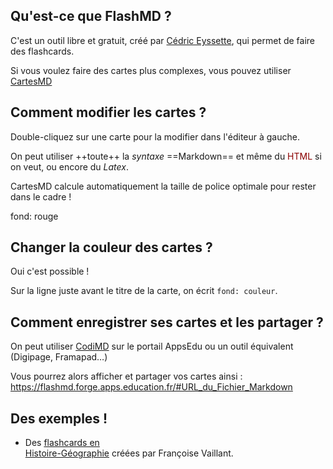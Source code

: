 ## Qu'est-ce que FlashMD ?

C'est un outil libre et gratuit, créé par [Cédric Eyssette](https://eyssette.forge.apps.education.fr/), qui permet de faire des flashcards.

Si vous voulez faire des cartes plus complexes, vous pouvez utiliser [CartesMD](https://cartesmd.forge.apps.education.fr/)


## Comment modifier les cartes ?
Double-cliquez sur une carte pour la modifier dans l'éditeur à gauche.

On peut utiliser ++toute++ la _syntaxe_ ==Markdown== et même du <span style="color: darkred;">HTML</span> si on veut, ou encore du $Latex$.

CartesMD calcule automatiquement la taille de police optimale pour rester dans le cadre !


fond: rouge
## Changer la couleur des cartes ?
Oui c'est possible !

Sur la ligne juste avant le titre de la carte, on écrit `fond: couleur`.

## Comment enregistrer ses cartes et les partager ?

On peut utiliser [CodiMD](https://codimd.apps.education.fr/) sur le portail AppsEdu ou un outil équivalent (Digipage, Framapad…)

Vous pourrez alors afficher et partager vos cartes ainsi :
https://flashmd.forge.apps.education.fr/#URL_du_Fichier_Markdown


## Des exemples !
- Des [flashcards en <br>Histoire-Géographie](https://flashmd.forge.apps.education.fr/#https://codimd.apps.education.fr/eW4UTUncQ3ue56D9ThaZUg) créées par Françoise Vaillant.
